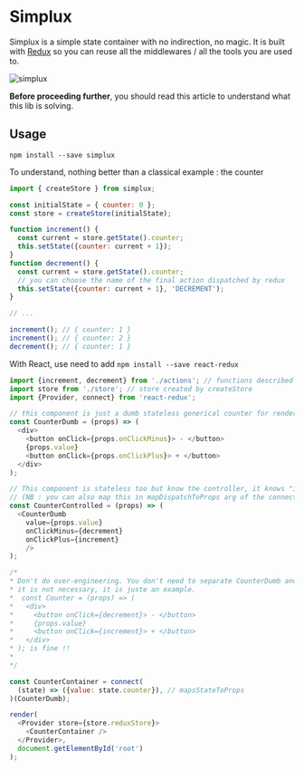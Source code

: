 # Simplux

Simplux is a simple state container with no indirection, no magic. It is built with [Redux](https://github.com/reactjs/redux) so you can reuse all the middlewares / all the tools you are used to.

![simplux](https://cloud.githubusercontent.com/assets/1775047/22173939/225879b8-dfd1-11e6-8ffb-783020543590.png)

**Before proceeding further**, you should read this article to understand what this lib is solving.

## Usage

`npm install --save simplux`

To understand, nothing better than a classical example : the counter

```js
import { createStore } from simplux;

const initialState = { counter: 0 };
const store = createStore(initialState);

function increment() {
  const current = store.getState().counter;
  this.setState({counter: current + 1});
}
function decrement() {
  const current = store.getState().counter;
  // you can choose the name of the final action dispatched by redux
  this.setState({counter: current + 1}, 'DECREMENT'); 
}

// ... 

increment(); // { counter: 1 }
increment(); // { counter: 2 }
decrement(); // { counter: 1 }
``` 

With React, use need to add `npm install --save react-redux`

```js
import {increment, decrement} from './actions'; // functions described above
import store from './store'; // store created by createStore
import {Provider, connect} from 'react-redux';

// this component is just a dumb stateless generical counter for rendering
const CounterDumb = (props) => (
  <div>
    <button onClick={props.onClickMinus}> - </button>
    {props.value}
    <button onClick={props.onClickPlus}> + </button>
  </div>
);

// This component is stateless too but know the controller, it knows "increment" & "decrement". 
// (NB : you can also map this in mapDispatchToProps arg of the connect function)
const CounterControlled = (props) => (
  <CounterDumb 
    value={props.value} 
    onClickMinus={decrement} 
    onClickPlus={increment}
    />
);

/*
* Don't do over-engineering. You don't need to separate CounterDumb and CounterControlled if
* it is not necessary, it is juste an example.
*  const Counter = (props) => (
*   <div>
*     <button onClick={decrement}> - </button>
*     {props.value}
*     <button onClick={increment}> + </button>
*   </div>
* ); is fine !!
* 
*/

const CounterContainer = connect(
  (state) => ({value: state.counter}), // mapsStateToProps
)(CounterDumb);

render(
  <Provider store={store.reduxStore}>
    <CounterContainer />
  </Provider>,
  document.getElementById('root')
);
```

